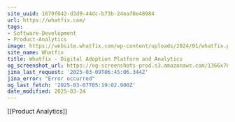```yaml
---
site_uuid: 1679f042-d3d9-44dc-b73b-24eaf0e48984
url: https://whatfix.com/
tags:
- Software-Development
- Product-Analytics
image: https://website.whatfix.com/wp-content/uploads/2024/01/whatfix.png
site_name: Whatfix
title: Whatfix - Digital Adoption Platform and Analytics
og_screenshot_url: https://og-screenshots-prod.s3.amazonaws.com/1366x768/80/false/fb669194189cb4fca94ae54b36eb199b3333ff444116ef1613a68a90532efc3a.jpeg
jina_last_request: '2025-03-09T06:45:06.344Z'
jina_error: "Error occurred"
og_last_fetch: '2025-03-07T05:19:02.900Z'
date_modified: 2025-03-24
---
```



[[Product Analytics]]
